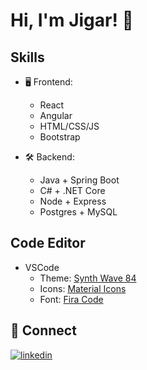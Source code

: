 
<!--
**jigarp4tel/jigarp4tel** is a ✨ _special_ ✨ repository because its `README.md` (this file) appears on your GitHub profile.
-->


# Hi, I'm Jigar! 👋

  

## Skills

- 🖥️ Frontend:
  - React
  - Angular
  - HTML/CSS/JS
  - Bootstrap

- 🛠 Backend:
  - Java + Spring Boot
  - C# + .NET Core
  - Node + Express
  - Postgres + MySQL
 

## Code Editor

- VSCode
  - Theme: <a href="https://marketplace.visualstudio.com/items?itemName=RobbOwen.synthwave-vscode">Synth Wave 84 </a>
  - Icons: <a href="https://marketplace.visualstudio.com/items?itemName=PKief.material-icon-theme">Material Icons </a>
  - Font: <a href="https://github.com/tonsky/FiraCode">Fira Code </a>


## 🔗 Connect
[![linkedin](https://img.shields.io/badge/linkedin-0A66C2?style=for-the-badge&logo=linkedin&logoColor=white)](https://www.linkedin.com/in/jigarp4tel/)


  


  
